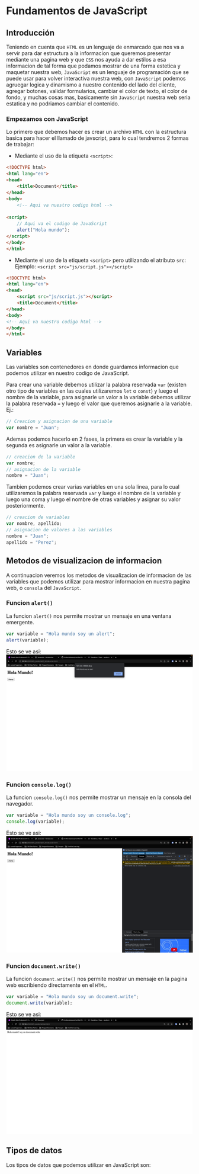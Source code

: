 # Fundamentos de JavaScript
## Introducción
Teniendo en cuenta que `HTML` es un lenguaje de enmarcado que nos va a servir para dar estructura a la informacion que queremos presentar mediante una pagina web y que `CSS` nos ayuda a dar estilos a esa informacion de tal forma que podamos mostrar de una forma estetica y maquetar nuestra web, `JavaScript` es un lenguaje de programación que se puede usar para volver interactiva nuestra web, con `JavaScript` podemos agruegar logica y dinamismo a nuestro contenido del lado del cliente, agregar botones, validar formularios, cambiar el color de texto, el color de fondo, y muchas cosas mas, basicamente sin `JavaScript` nuestra web seria estatica y no podriamos cambiar el contenido.

### Empezamos con JavaScript
Lo primero que debemos hacer es crear un archivo `HTML` con la estructura basica para hacer el llamado de javscript, para lo cual tendremos 2 formas de trabajar:

* Mediante el uso de la etiqueta `<script>`:
    
```html 
<!DOCTYPE html>
<html lang="en">
<head>
    <title>Document</title>
</head>
<body>
    <!-- Aqui va nuestro codigo html --> 

<script>
    // Aqui va el codigo de JavaScript
    alert("Hola mundo");
</script>
</body>
</html>
```
* Mediante el uso de la etiqueta `<script>` pero utilizando el atributo `src`:  
    Ejemplo: `<script src="js/script.js"></script>`
```html 
<!DOCTYPE html>
<html lang="en">
<head>
    <script src="js/script.js"></script>
    <title>Document</title>
</head>
<body>
<!-- Aqui va nuestro codigo html --> 
</body>
</html>
```
## Variables
Las variables son contenedores en donde guardamos informacion que podemos utilizar en nuestro codigo de JavaScript. 

Para crear una variable debemos utilizar la palabra reservada `var` (existen otro tipo de variables en las cuales utilizaremos `let` o `const`) y luego el nombre de la variable, para asignarle un valor a la variable debemos utilizar la palabra reservada `=` y luego el valor que queremos asignarle a la variable.  
Ej.:
```javascript
// Creacion y asignacion de una variable
var nombre = "Juan";
```
Ademas podemos hacerlo en 2 fases, la primera es crear la variable y la segunda es asignarle un valor a la variable.

```javascript
// creacion de la variable
var nombre;
// asignacion de la variable
nombre = "Juan";
```

Tambien podemos crear varias variables en una sola linea, para lo cual utilizaremos la palabra reservada `var` y luego el nombre de la variable y luego una coma y luego el nombre de otras variables y asignar su valor posteriormente.

```javascript
// creacion de variables
var nombre, apellido;
// asignacion de valores a las variables
nombre = "Juan";
apellido = "Perez";
```

## Metodos de visualizacion de informacion
A continuacion veremos los metodos de visualizacion de informacion de las variables que podemos utilizar para mostrar informacion en nuestra pagina web, o `consola` del `JavaScript`.

### Funcion `alert()`
La funcion `alert()` nos permite mostrar un mensaje en una ventana emergente.

```javascript
var variable = "Hola mundo soy un alert";
alert(variable);
```
Esto se ve asi:
![Funcion alert](./9_javaScript/img/funcionAlert.png)

### Funcion `console.log()`
La funcion `console.log()` nos permite mostrar un mensaje en la consola del navegador.

```javascript
var variable = "Hola mundo soy un console.log";
console.log(variable);
```
Esto se ve asi:
![Funcion console.log](./9_javaScript/img/funcionConsoleLog.png)

### Funcion `document.write()`
La funcion `document.write()` nos permite mostrar un mensaje en la pagina web escribiendo directamente en el `HTML`.

```javascript
var variable = "Hola mundo soy un document.write";
document.write(variable);
```
Esto se ve asi:
![Funcion document.write](./9_javaScript/img/funcionDocumentWrite.png)

## Tipos de datos
Los tipos de datos que podemos utilizar en JavaScript son:
